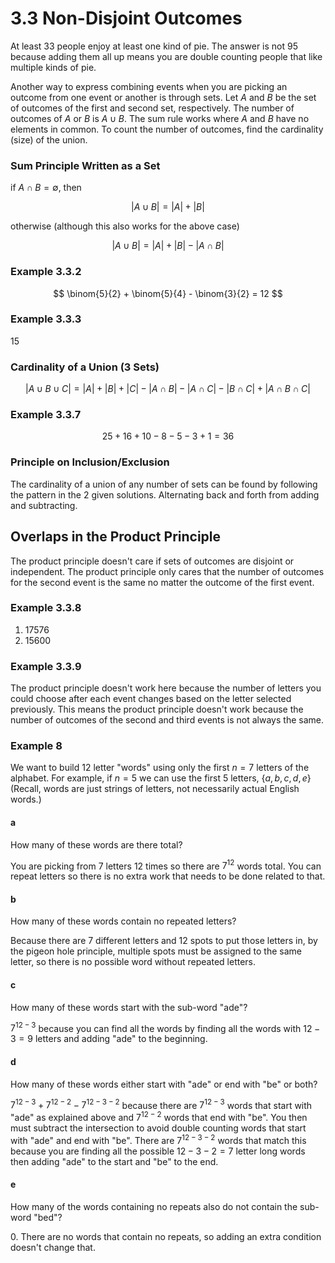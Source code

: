 # 3.3 Non-Disjoint Outcomes

At least 33 people enjoy at least one kind of pie. The answer is not 95 because
adding them all up means you are double counting people that like multiple kinds
of pie.

Another way to express combining events when you are picking an outcome from one
event or another is through sets. Let $A$ and $B$ be the set of outcomes of the
first and second set, respectively. The number of outcomes of $A$ or $B$ is $A
\cup B$. The sum rule works where $A$ and $B$ have no elements in common. To
count the number of outcomes, find the cardinality (size) of the union.

### Sum Principle Written as a Set

if $A \cap B = \emptyset$, then

$$
|A \cup B| = |A| + |B|
$$

otherwise (although this also works for the above case)

$$
|A \cup B| = |A| + |B| - |A \cap B|
$$

### Example 3.3.2

$$
\binom{5}{2} + \binom{5}{4} - \binom{3}{2} = 12
$$

### Example 3.3.3

15

### Cardinality of a Union (3 Sets)

$$
|A \cup B \cup C| = |A| + |B| + |C| - |A \cap B| - |A \cap C| - |B \cap C| + |A \cap B \cap C|
$$

### Example 3.3.7

$$
25 + 16 + 10 - 8 - 5 - 3 + 1 = 36
$$

### Principle on Inclusion/Exclusion

The cardinality of a union of any number of sets can be found by following the
pattern in the 2 given solutions. Alternating back and forth from adding and
subtracting.

## Overlaps in the Product Principle

The product principle doesn't care if sets of outcomes are disjoint or
independent. The product principle only cares that the number of outcomes for
the second event is the same no matter the outcome of the first event.

### Example 3.3.8

1. 17576
2. 15600

### Example 3.3.9

The product principle doesn't work here because the number of letters you could
choose after each event changes based on the letter selected previously. This
means the product principle doesn't work because the number of outcomes of the
second and third events is not always the same.

### Example 8

We want to build 12 letter "words" using only the first $n = 7$ letters of the
alphabet. For example, if $n = 5$ we can use the first 5 letters, $\{a, b, c, d,
e\}$ (Recall, words are just strings of letters, not necessarily actual English
words.)

#### a

How many of these words are there total?

You are picking from 7 letters 12 times so there are $7^{12}$ words total. You can
repeat letters so there is no extra work that needs to be done related to that.

#### b

How many of these words contain no repeated letters?

Because there are 7 different letters and 12 spots to put those letters in, by
the pigeon hole principle, multiple spots must be assigned to the same letter,
so there is no possible word without repeated letters.

#### c

How many of these words start with the sub-word "ade"?

$7^{12-3}$ because you can find all the words by finding all the words with
$12 - 3 = 9$ letters and adding "ade" to the beginning.

#### d

How many of these words either start with "ade" or end with "be" or both?

$7^{12-3} + 7^{12-2} - 7^{12-3-2}$ because there are $7^{12-3}$ words that start
with "ade" as explained above and $7^{12-2}$ words that end with "be". You then
must subtract the intersection to avoid double counting words that start with
"ade" and end with "be". There are $7^{12-3-2}$ words that match this because
you are finding all the possible $12 - 3 - 2 = 7$ letter long words then adding
"ade" to the start and "be" to the end.

#### e

How many of the words containing no repeats also do not contain the sub-word
"bed"?

$0$. There are no words that contain no repeats, so adding an extra condition doesn't
change that.
